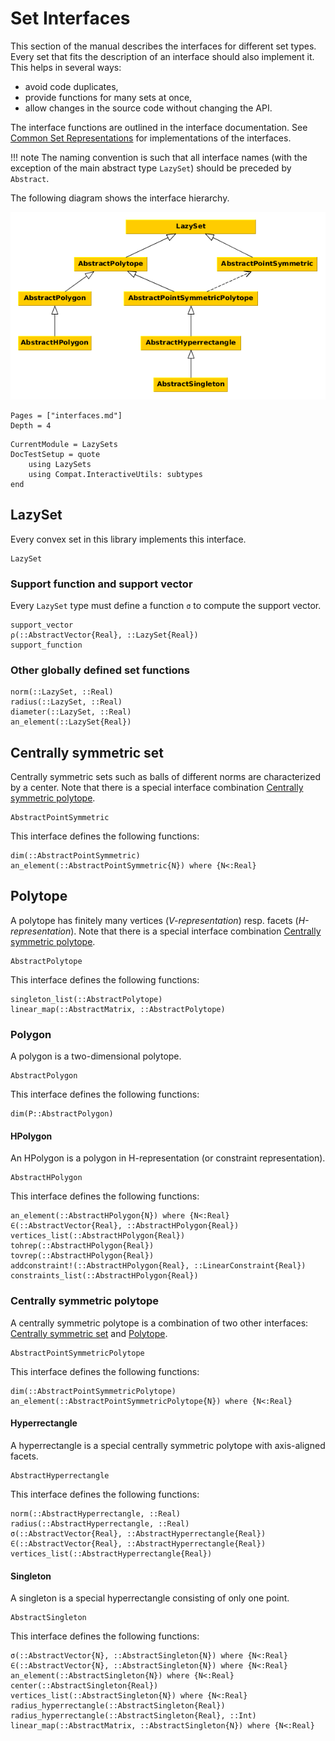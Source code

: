 # Set Interfaces

This section of the manual describes the interfaces for different set types.
Every set that fits the description of an interface should also implement it.
This helps in several ways:
- avoid code duplicates,
- provide functions for many sets at once,
- allow changes in the source code without changing the API.

The interface functions are outlined in the interface documentation.
See [Common Set Representations](@ref) for implementations of the interfaces.

!!! note
    The naming convention is such that all interface names (with the exception
    of the main abstract type `LazySet`) should be preceded by `Abstract`.

The following diagram shows the interface hierarchy.

![../assets/interfaces.png](../assets/interfaces.png)

```@contents
Pages = ["interfaces.md"]
Depth = 4
```

```@meta
CurrentModule = LazySets
DocTestSetup = quote
    using LazySets
    using Compat.InteractiveUtils: subtypes
end
```

## LazySet

Every convex set in this library implements this interface.

```@docs
LazySet
```

### Support function and support vector

Every `LazySet` type must define a function `σ` to compute the support vector.

```@docs
support_vector
ρ(::AbstractVector{Real}, ::LazySet{Real})
support_function
```

### Other globally defined set functions

```@docs
norm(::LazySet, ::Real)
radius(::LazySet, ::Real)
diameter(::LazySet, ::Real)
an_element(::LazySet{Real})
```

## Centrally symmetric set

Centrally symmetric sets such as balls of different norms are characterized by a
center.
Note that there is a special interface combination
[Centrally symmetric polytope](@ref).

```@docs
AbstractPointSymmetric
```

This interface defines the following functions:

```@docs
dim(::AbstractPointSymmetric)
an_element(::AbstractPointSymmetric{N}) where {N<:Real}
```

## Polytope

A polytope has finitely many vertices (*V-representation*) resp. facets
(*H-representation*).
Note that there is a special interface combination
[Centrally symmetric polytope](@ref).

```@docs
AbstractPolytope
```

This interface defines the following functions:

```@docs
singleton_list(::AbstractPolytope)
linear_map(::AbstractMatrix, ::AbstractPolytope)
```

### Polygon

A polygon is a two-dimensional polytope.

```@docs
AbstractPolygon
```

This interface defines the following functions:

```@docs
dim(P::AbstractPolygon)
```

#### HPolygon

An HPolygon is a polygon in H-representation (or constraint representation).

```@docs
AbstractHPolygon
```

This interface defines the following functions:

```@docs
an_element(::AbstractHPolygon{N}) where {N<:Real}
∈(::AbstractVector{Real}, ::AbstractHPolygon{Real})
vertices_list(::AbstractHPolygon{Real})
tohrep(::AbstractHPolygon{Real})
tovrep(::AbstractHPolygon{Real})
addconstraint!(::AbstractHPolygon{Real}, ::LinearConstraint{Real})
constraints_list(::AbstractHPolygon{Real})
```

### Centrally symmetric polytope

A centrally symmetric polytope is a combination of two other interfaces:
[Centrally symmetric set](@ref) and [Polytope](@ref).

```@docs
AbstractPointSymmetricPolytope
```

This interface defines the following functions:

```@docs
dim(::AbstractPointSymmetricPolytope)
an_element(::AbstractPointSymmetricPolytope{N}) where {N<:Real}
```

#### Hyperrectangle

A hyperrectangle is a special centrally symmetric polytope with axis-aligned
facets.

```@docs
AbstractHyperrectangle
```

This interface defines the following functions:

```@docs
norm(::AbstractHyperrectangle, ::Real)
radius(::AbstractHyperrectangle, ::Real)
σ(::AbstractVector{Real}, ::AbstractHyperrectangle{Real})
∈(::AbstractVector{Real}, ::AbstractHyperrectangle{Real})
vertices_list(::AbstractHyperrectangle{Real})
```

#### Singleton

A singleton is a special hyperrectangle consisting of only one point.

```@docs
AbstractSingleton
```

This interface defines the following functions:

```@docs
σ(::AbstractVector{N}, ::AbstractSingleton{N}) where {N<:Real}
∈(::AbstractVector{N}, ::AbstractSingleton{N}) where {N<:Real}
an_element(::AbstractSingleton{N}) where {N<:Real}
center(::AbstractSingleton{Real})
vertices_list(::AbstractSingleton{N}) where {N<:Real}
radius_hyperrectangle(::AbstractSingleton{Real})
radius_hyperrectangle(::AbstractSingleton{Real}, ::Int)
linear_map(::AbstractMatrix, ::AbstractSingleton{N}) where {N<:Real}
```
